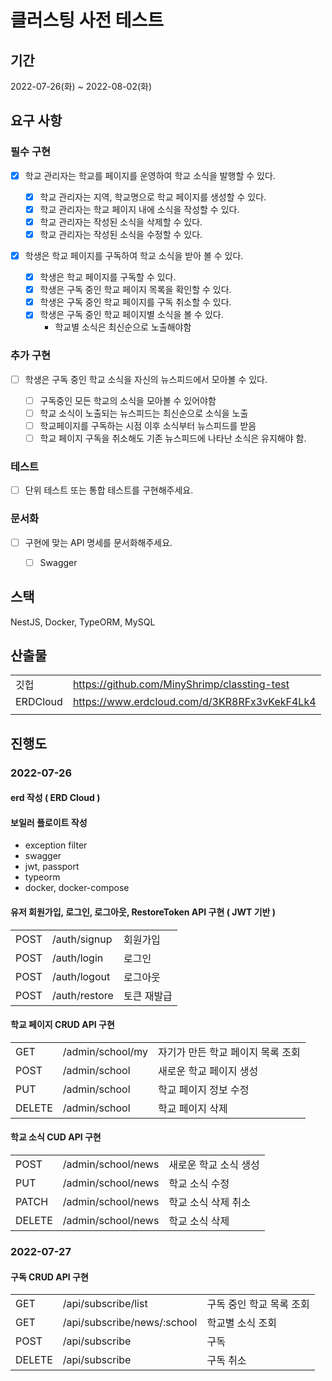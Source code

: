 # 클러스팅 사전 테스트

## 기간

2022-07-26(화) ~ 2022-08-02(화)

## 요구 사항

### 필수 구현

-   [x] 학교 관리자는 학교를 페이지를 운영하여 학교 소식을 발행할 수 있다.

    -   [x] 학교 관리자는 지역, 학교명으로 학교 페이지를 생성할 수 있다.
    -   [x] 학교 관리자는 학교 페이지 내에 소식을 작성할 수 있다.
    -   [x] 학교 관리자는 작성된 소식을 삭제할 수 있다.
    -   [x] 학교 관리자는 작성된 소식을 수정할 수 있다.

-   [x] 학생은 학교 페이지를 구독하여 학교 소식을 받아 볼 수 있다.

    -   [x] 학생은 학교 페이지를 구독할 수 있다.
    -   [x] 학생은 구독 중인 학교 페이지 목록을 확인할 수 있다.
    -   [x] 학생은 구독 중인 학교 페이지를 구독 취소할 수 있다.
    -   [x] 학생은 구독 중인 학교 페이지별 소식을 볼 수 있다.
        -   학교별 소식은 최신순으로 노출해야함

### 추가 구현

-   [ ] 학생은 구독 중인 학교 소식을 자신의 뉴스피드에서 모아볼 수 있다.

    -   [ ] 구독중인 모든 학교의 소식을 모아볼 수 있어야함
    -   [ ] 학교 소식이 노출되는 뉴스피드는 최신순으로 소식을 노출
    -   [ ] 학교페이지를 구독하는 시점 이후 소식부터 뉴스피드를 받음
    -   [ ] 학교 페이지 구독을 취소해도 기존 뉴스피드에 나타난 소식은 유지해야 함.

### 테스트

-   [ ] 단위 테스트 또는 통합 테스트를 구현해주세요.

### 문서화

-   [ ] 구현에 맞는 API 명세를 문서화해주세요.

    -   [ ] Swagger

## 스택

NestJS, Docker, TypeORM, MySQL

## 산출물

|          |                                              |
| -------- | -------------------------------------------- |
| 깃헙     | https://github.com/MinyShrimp/classting-test |
| ERDCloud | https://www.erdcloud.com/d/3KR8RFx3vKekF4Lk4 |
|          |                                              |

## 진행도

### 2022-07-26

#### erd 작성 ( ERD Cloud )

#### 보일러 플로이트 작성

-   exception filter
-   swagger
-   jwt, passport
-   typeorm
-   docker, docker-compose

#### 유저 회원가입, 로그인, 로그아웃, RestoreToken API 구현 ( JWT 기반 )

|      |               |             |
| ---- | ------------- | ----------- |
| POST | /auth/signup  | 회원가입    |
| POST | /auth/login   | 로그인      |
| POST | /auth/logout  | 로그아웃    |
| POST | /auth/restore | 토큰 재발급 |

#### 학교 페이지 CRUD API 구현

|        |                  |                                   |
| ------ | ---------------- | --------------------------------- |
| GET    | /admin/school/my | 자기가 만든 학교 페이지 목록 조회 |
| POST   | /admin/school    | 새로운 학교 페이지 생성           |
| PUT    | /admin/school    | 학교 페이지 정보 수정             |
| DELETE | /admin/school    | 학교 페이지 삭제                  |

#### 학교 소식 CUD API 구현

|        |                    |                       |
| ------ | ------------------ | --------------------- |
| POST   | /admin/school/news | 새로운 학교 소식 생성 |
| PUT    | /admin/school/news | 학교 소식 수정        |
| PATCH  | /admin/school/news | 학교 소식 삭제 취소   |
| DELETE | /admin/school/news | 학교 소식 삭제        |

### 2022-07-27

#### 구독 CRUD API 구현

|        |                             |                          |
| ------ | --------------------------- | ------------------------ |
| GET    | /api/subscribe/list         | 구독 중인 학교 목록 조회 |
| GET    | /api/subscribe/news/:school | 학교별 소식 조회         |
| POST   | /api/subscribe              | 구독                     |
| DELETE | /api/subscribe              | 구독 취소                |

